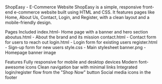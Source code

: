  ShopEasy - E-Commerce Website
ShopEasy is a simple, responsive front-end e-commerce website built using HTML and CSS. It features pages like Home, About Us, Contact, Login, and Register, with a clean layout and a mobile-friendly design.

 Pages Included
  index.html- Home page with a banner and hero section
  aboutus.html - About the brand and its mission
  contact.html - Contact form for users to reach out
  login.html - Login form for existing users
  register.html - Sign-up form for new users
  style.css - Main stylesheet
  banner.png - Homepage banner image

 Features
  Fully responsive for mobile and desktop devices
  Modern font-awesome icons
  Clean navigation bar with minimal links
  Integrated login/register flow from the "Shop Now" button
  Social media icons in the footer
  


